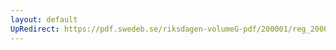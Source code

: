 ```yaml
---
layout: default
UpRedirect: https://pdf.swedeb.se/riksdagen-volumeG-pdf/200001/reg_200001/reg_200001_0137.pdf
---
```

